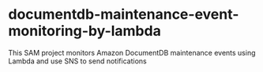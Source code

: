 # documentdb-maintenance-event-monitoring-by-lambda
This SAM project monitors Amazon DocumentDB maintenance events using Lambda and use SNS to send notifications
